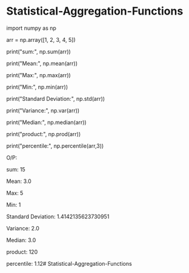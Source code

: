 # Statistical-Aggregation-Functions
import numpy as np

arr = np.array([1, 2, 3, 4, 5])

print("sum:", np.sum(arr))

print("Mean:", np.mean(arr))

print("Max:", np.max(arr))

print("Min:", np.min(arr))

print("Standard Deviation:", np.std(arr))

print("Variance:", np.var(arr))

print("Median:", np.median(arr))

print("product:", np.prod(arr))

print("percentile:", np.percentile(arr,3))

O/P:

sum: 15

Mean: 3.0

Max: 5

Min: 1

Standard Deviation: 1.4142135623730951

Variance: 2.0

Median: 3.0

product: 120

percentile: 1.12# Statistical-Aggregation-Functions
